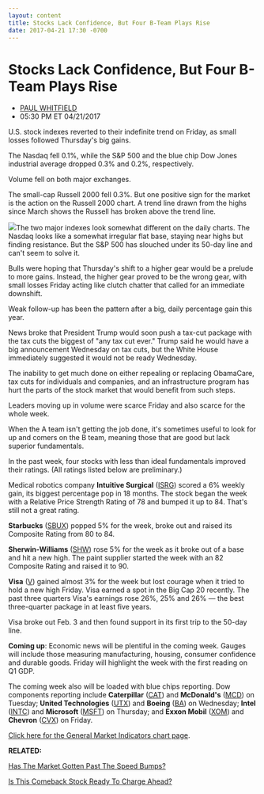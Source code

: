 ```yaml
---
layout: content
title: Stocks Lack Confidence, But Four B-Team Plays Rise
date: 2017-04-21 17:30 -0700
---
```



Stocks Lack Confidence, But Four B-Team Plays Rise
===================================================




* [PAUL WHITFIELD](https://www.investors.com/author/whitfieldp/ "Posts by PAUL WHITFIELD")
* 05:30 PM ET 04/21/2017






U.S. stock indexes reverted to their indefinite trend on Friday, as small losses followed Thursday's big gains.


The Nasdaq fell 0.1%, while the S&P 500 and the blue chip Dow Jones industrial average dropped 0.3% and 0.2%, respectively.


Volume fell on both major exchanges.


The small-cap Russell 2000 fell 0.3%. But one positive sign for the market is the action on the Russell 2000 chart. A trend line drawn from the highs since March shows the Russell has broken above the trend line.


![](https://www.investors.com/wp-content/uploads/2017/04/MP_5x5_042117-215x300.png)The two major indexes look somewhat different on the daily charts. The Nasdaq looks like a somewhat irregular flat base, staying near highs but finding resistance. But the S&P 500 has slouched under its 50-day line and can't seem to solve it.


Bulls were hoping that Thursday's shift to a higher gear would be a prelude to more gains. Instead, the higher gear proved to be the wrong gear, with small losses Friday acting like clutch chatter that called for an immediate downshift.


Weak follow-up has been the pattern after a big, daily percentage gain this year.


News broke that President Trump would soon push a tax-cut package with the tax cuts the biggest of "any tax cut ever." Trump said he would have a big announcement Wednesday on tax cuts, but the White House immediately suggested it would not be ready Wednesday.


The inability to get much done on either repealing or replacing ObamaCare, tax cuts for individuals and companies, and an infrastructure program has hurt the parts of the stock market that would benefit from such steps.


Leaders moving up in volume were scarce Friday and also scarce for the whole week.


When the A team isn't getting the job done, it's sometimes useful to look for up and comers on the B team, meaning those that are good but lack superior fundamentals.


In the past week, four stocks with less than ideal fundamentals improved their ratings. (All ratings listed below are preliminary.)


Medical robotics company **Intuitive Surgical** ([ISRG](https://research.investors.com/quote.aspx?symbol=ISRG)) scored a 6% weekly gain, its biggest percentage pop in 18 months. The stock began the week with a Relative Price Strength Rating of 78 and bumped it up to 84. That's still not a great rating.


**Starbucks** ([SBUX](https://research.investors.com/quote.aspx?symbol=SBUX)) popped 5% for the week, broke out and raised its Composite Rating from 80 to 84.


**Sherwin-Williams** ([SHW](https://research.investors.com/quote.aspx?symbol=SHW)) rose 5% for the week as it broke out of a base and hit a new high. The paint supplier started the week with an 82 Composite Rating and raised it to 90.


**Visa** ([V](https://research.investors.com/quote.aspx?symbol=V)) gained almost 3% for the week but lost courage when it tried to hold a new high Friday. Visa earned a spot in the Big Cap 20 recently. The past three quarters Visa's earnings rose 26%, 25% and 26% — the best three-quarter package in at least five years.


Visa broke out Feb. 3 and then found support in its first trip to the 50-day line.


**Coming up**: Economic news will be plentiful in the coming week. Gauges will include those measuring manufacturing, housing, consumer confidence and durable goods. Friday will highlight the week with the first reading on Q1 GDP.


The coming week also will be loaded with blue chips reporting. Dow components reporting include **Caterpillar** ([CAT](https://research.investors.com/quote.aspx?symbol=CAT)) and **McDonald's** ([MCD](https://research.investors.com/quote.aspx?symbol=MCD)) on Tuesday; **United Technologies** ([UTX](https://research.investors.com/quote.aspx?symbol=UTX)) and **Boeing** ([BA](https://research.investors.com/quote.aspx?symbol=BA)) on Wednesday; **Intel** ([INTC](https://research.investors.com/quote.aspx?symbol=INTC)) and **Microsoft** ([MSFT](https://research.investors.com/quote.aspx?symbol=MSFT)) on Thursday; and **Exxon Mobil** ([XOM](https://research.investors.com/quote.aspx?symbol=XOM)) and **Chevron** ([CVX](https://research.investors.com/quote.aspx?symbol=CVX)) on Friday.


[Click here for the General Market Indicators chart page](https://www.investors.com/wp-content/uploads/2017/04/GMI_042417.pdf).


**RELATED:**


[Has The Market Gotten Past The Speed Bumps?](https://www.investors.com/research/swing-trading/has-the-market-gotten-past-the-speed-bumps/)


[Is This Comeback Stock Ready To Charge Ahead?](https://www.investors.com/stock-lists/ibd-big-cap-20/is-this-comeback-stock-ready-to-charge-ahead/)




